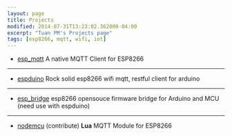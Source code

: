 ```yaml
---
layout: page
title: Projects
modified: 2014-07-31T13:23:02.362000-04:00
excerpt: "Tuan PM's Projects page"
tags: [esp8266, mqtt, wifi, iot]
---
```


- [esp_mqtt](/post/esp_mqtt/)
A native MQTT Client for ESP8266

---------------------
- [espduino](/post/espduino/)
Rock solid esp8266 wifi mqtt, restful client for arduino

---------------------
- [esp_bridge](/post/esp_bridge/)
esp8266 opensouce firmware bridge for Arduino and MCU (need use with espduino)

---------------------
- [nodemcu](https://github.com/nodemcu/nodemcu-firmware) (contribute)
**Lua** MQTT Module for ESP8266 